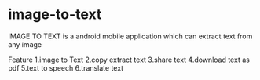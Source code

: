 # image-to-text

IMAGE TO TEXT is a android mobile application which can extract text from any image

Feature
1.image to Text
2.copy extract text
3.share text
4.download text as pdf
5.text to speech
6.translate text

